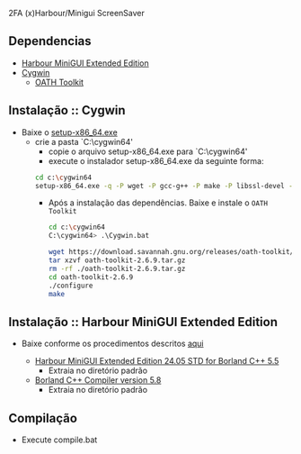 2FA (x)Harbour/Minigui ScreenSaver

## Dependencias

- [Harbour MiniGUI Extended Edition](https://hmgextended.com/)
- [Cygwin](https://cygwin.com/)
    - [OATH Toolkit](https://savannah.nongnu.org/projects/oath-toolkit/#devtools)

## Instalação :: Cygwin

- Baixe o [setup-x86_64.exe](https://cygwin.com/setup-x86_64.exe)
    - crie a pasta `C:\cygwin64\'
        - copie o arquivo setup-x86_64.exe para `C:\cygwin64\'
        - execute o instalador setup-x86_64.exe da seguinte forma:
        ```bash
        cd c:\cygwin64
        setup-x86_64.exe -q -P wget -P gcc-g++ -P make -P libssl-devel -P zlib-devel -P ldd
        ```
      - Após a instalação das dependências. Baixe e instale o `OATH Toolkit`

        ```bash
        cd c:\cygwin64
        C:\cygwin64> .\Cygwin.bat
        ```
        
        ```bash
        wget https://download.savannah.gnu.org/releases/oath-toolkit/oath-toolkit-2.6.9.tar.gz
        tar xzvf oath-toolkit-2.6.9.tar.gz
        rm -rf ./oath-toolkit-2.6.9.tar.gz
        cd oath-toolkit-2.6.9
        ./configure
        make
        ```

## Instalação :: Harbour MiniGUI Extended Edition

- Baixe conforme os procedimentos descritos [aqui](https://hmgextended.com/download.html)

    - [Harbour MiniGUI Extended Edition 24.05 STD for Borland C++ 5.5](https://hmgextended.com/files/CONTRIB/hmg-24.06-pro.7z)
      - Extraia no diretório padrão     
    - [Borland C++ Compiler version 5.8](https://hmgextended.com/files/MISC/bcc582.zip)
      - Extraia no diretório padrão

## Compilação 

- Execute compile.bat 
